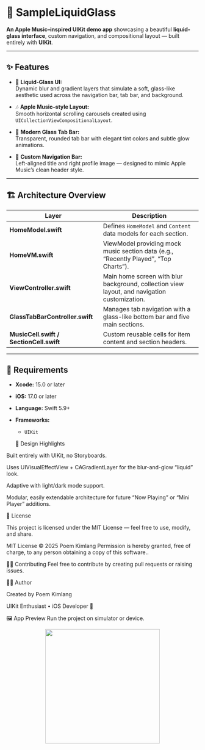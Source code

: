 # 🎵 SampleLiquidGlass  
**An Apple Music–inspired UIKit demo app** showcasing a beautiful **liquid-glass interface**, custom navigation, and compositional layout — built entirely with **UIKit**.

---

## ✨ Features
- 🧊 **Liquid-Glass UI:**  
  Dynamic blur and gradient layers that simulate a soft, glass-like aesthetic used across the navigation bar, tab bar, and background.

- 🎶 **Apple Music–style Layout:**  
  Smooth horizontal scrolling carousels created using `UICollectionViewCompositionalLayout`.

- 🪩 **Modern Glass Tab Bar:**  
  Transparent, rounded tab bar with elegant tint colors and subtle glow animations.

- 👤 **Custom Navigation Bar:**  
  Left-aligned title and right profile image — designed to mimic Apple Music’s clean header style.

---

## 🏗️ Architecture Overview

| Layer | Description |
|--------|--------------|
| **HomeModel.swift** | Defines `HomeModel` and `Content` data models for each section. |
| **HomeVM.swift** | ViewModel providing mock music section data (e.g., “Recently Played”, “Top Charts”). |
| **ViewController.swift** | Main home screen with blur background, collection view layout, and navigation customization. |
| **GlassTabBarController.swift** | Manages tab navigation with a glass-like bottom bar and five main sections. |
| **MusicCell.swift / SectionCell.swift** | Custom reusable cells for item content and section headers. |

---

## 🧰 Requirements
- **Xcode:** 15.0 or later  
- **iOS:** 17.0 or later  
- **Language:** Swift 5.9+  
- **Frameworks:**  
  - `UIKit`  
  
  🧠 Design Highlights

Built entirely with UIKit, no Storyboards.

Uses UIVisualEffectView + CAGradientLayer for the blur-and-glow “liquid” look.

Adaptive with light/dark mode support.

Modular, easily extendable architecture for future “Now Playing” or “Mini Player” additions.

📄 License

This project is licensed under the MIT License — feel free to use, modify, and share.

MIT License © 2025 Poem Kimlang
Permission is hereby granted, free of charge, to any person obtaining a copy of this software..

🙋‍♂️ Contributing Feel free to contribute by creating pull requests or raising issues.

🧑‍💻 Author

Created by Poem Kimlang

UIKit Enthusiast • iOS Developer 💚

🖼️ App Preview Run the project on simulator or device.
<p align="center">
  <img src="ScreenShot/demo_app.PNG" width="300" />
</p>

